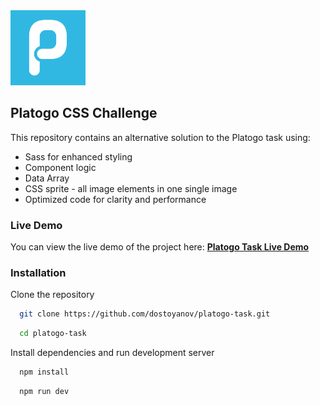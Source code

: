 <img src="platogo-web-icon.webp" alt="Platogo" width="120"/>

## Platogo CSS Challenge 

This repository contains an alternative solution to the Platogo task using:
- Sass for enhanced styling
- Component logic
- Data Array
- CSS sprite - all image elements in one single image
- Optimized code for clarity and performance

### Live Demo

You can view the live demo of the project here: [**Platogo Task Live Demo**](https://dostoyanov.github.io/platogo-task/)

### Installation

Clone the repository

```bash
  git clone https://github.com/dostoyanov/platogo-task.git
```
```bash
  cd platogo-task
```

Install dependencies and run development server

```bash
  npm install
```
```bash
  npm run dev
```
